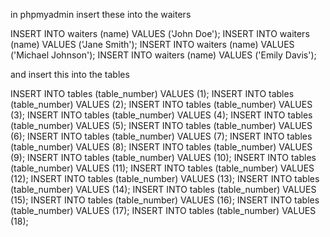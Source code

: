 in phpmyadmin insert these into the waiters

INSERT INTO waiters (name) VALUES ('John Doe');
INSERT INTO waiters (name) VALUES ('Jane Smith');
INSERT INTO waiters (name) VALUES ('Michael Johnson');
INSERT INTO waiters (name) VALUES ('Emily Davis');

and insert this into the tables

INSERT INTO tables (table_number) VALUES (1);
INSERT INTO tables (table_number) VALUES (2);
INSERT INTO tables (table_number) VALUES (3);
INSERT INTO tables (table_number) VALUES (4);
INSERT INTO tables (table_number) VALUES (5);
INSERT INTO tables (table_number) VALUES (6);
INSERT INTO tables (table_number) VALUES (7);
INSERT INTO tables (table_number) VALUES (8);
INSERT INTO tables (table_number) VALUES (9);
INSERT INTO tables (table_number) VALUES (10);
INSERT INTO tables (table_number) VALUES (11);
INSERT INTO tables (table_number) VALUES (12);
INSERT INTO tables (table_number) VALUES (13);
INSERT INTO tables (table_number) VALUES (14);
INSERT INTO tables (table_number) VALUES (15);
INSERT INTO tables (table_number) VALUES (16);
INSERT INTO tables (table_number) VALUES (17);
INSERT INTO tables (table_number) VALUES (18);

